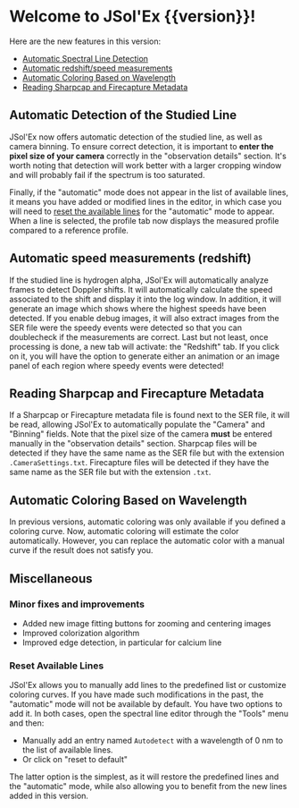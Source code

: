 # Welcome to JSol'Ex {{version}}!

Here are the new features in this version:

- [Automatic Spectral Line Detection](#automatic-detection-of-the-studied-line)
- [Automatic redshift/speed measurements](#automatic-speed-measurements-redshift)
- [Automatic Coloring Based on Wavelength](#automatic-coloring-based-on-wavelength)
- [Reading Sharpcap and Firecapture Metadata](#reading-sharpcap-and-firecapture-metadata)

## Automatic Detection of the Studied Line

JSol'Ex now offers automatic detection of the studied line, as well as camera binning.
To ensure correct detection, it is important to **enter the pixel size of your camera** correctly in the "observation details" section.
It's worth noting that detection will work better with a larger cropping window and will probably fail if the spectrum is too saturated.

Finally, if the "automatic" mode does not appear in the list of available lines, it means you have added or modified lines in the editor, in which case you will need to [reset the available lines](#reset-available-lines) for the "automatic" mode to appear.
When a line is selected, the profile tab now displays the measured profile compared to a reference profile.

## Automatic speed measurements (redshift)

If the studied line is hydrogen alpha, JSol'Ex will automatically analyze frames to detect Doppler shifts.
It will automatically calculate the speed associated to the shift and display it into the log window.
In addition, it will generate an image which shows where the highest speeds have been detected.
If you enable debug images, it will also extract images from the SER file were the speedy events were detected so that you can doublecheck if the measurements are correct.
Last but not least, once processing is done, a new tab will activate: the "Redshift" tab.
If you click on it, you will have the option to generate either an animation or an image panel of each region where speedy events were detected!

## Reading Sharpcap and Firecapture Metadata

If a Sharpcap or Firecapture metadata file is found next to the SER file, it will be read, allowing JSol'Ex to automatically populate the "Camera" and "Binning" fields.
Note that the pixel size of the camera **must** be entered manually in the "observation details" section.
Sharpcap files will be detected if they have the same name as the SER file but with the extension `.CameraSettings.txt`.
Firecapture files will be detected if they have the same name as the SER file but with the extension `.txt`.

## Automatic Coloring Based on Wavelength

In previous versions, automatic coloring was only available if you defined a coloring curve.
Now, automatic coloring will estimate the color automatically.
However, you can replace the automatic color with a manual curve if the result does not satisfy you.

## Miscellaneous
### Minor fixes and improvements

- Added new image fitting buttons for zooming and centering images
- Improved colorization algorithm
- Improved edge detection, in particular for calcium line

### Reset Available Lines

JSol'Ex allows you to manually add lines to the predefined list or customize coloring curves.
If you have made such modifications in the past, the "automatic" mode will not be available by default.
You have two options to add it. In both cases, open the spectral line editor through the "Tools" menu and then:

- Manually add an entry named `Autodetect` with a wavelength of 0 nm to the list of available lines.
- Or click on "reset to default"

The latter option is the simplest, as it will restore the predefined lines and the "automatic" mode, while also allowing you to benefit from the new lines added in this version.
